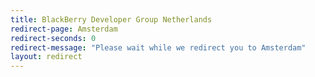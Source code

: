 ```yaml
---
title: BlackBerry Developer Group Netherlands
redirect-page: Amsterdam
redirect-seconds: 0
redirect-message: "Please wait while we redirect you to Amsterdam"
layout: redirect
---
```

